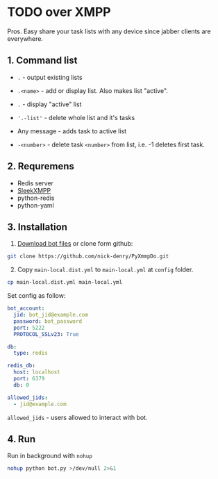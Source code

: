 # TODO over XMPP

Pros. Easy share your task lists with any device since jabber clients are everywhere.

## 1. Command list

- `.` - output existing lists
- `.<name>` - add or display list. Also makes list "active".
- `.` - display "active" list
- `'.-list'` - delete whole list and it's tasks

- Any message - adds task to active list
- `-<number>` - delete task `<number>` from list, i.e. -1 deletes first task. 

## 2. Requremens

- Redis server
- [SleekXMPP](https://github.com/fritzy/SleekXMPP)
- python-redis
- python-yaml

## 3. Installation

1. [Download bot files](https://github.com/nick-denry/PyXmmpDo/archive/master.zip) or clone form github:
```bash
git clone https://github.com/nick-denry/PyXmmpDo.git 
```

2. Copy `main-local.dist.yml` to `main-local.yml` at `config` folder.

```bash
cp main-local.dist.yml main-local.yml
```

Set config as follow:

```yaml
bot_account:
  jid: bot_jid@example.com
  password: bot_password
  port: 5222
  PROTOCOL_SSLv23: True

db:
  type: redis

redis_db:
  host: localhost
  port: 6379
  db: 0

allowed_jids:
  - jid@example.com
 ```
 
 `allowed_jids` - users allowed to interact with bot.

## 4. Run

Run in background with `nohup`

```bash
nohup python bot.py >/dev/null 2>&1 
```
